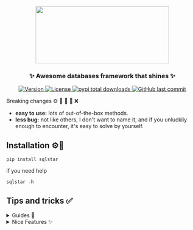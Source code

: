 <p align="center">
    <img width="350" height="150" src="https://cdn.jsdelivr.net/gh/szj2ys/sqlstar/sqlstar/logo.png"/>
</p>

<h3 align="center">
    <p>✨ Awesome databases framework that shines ✨</p>
</h3>

<p align="center">
    <a href="https://python.org/pypi/sqlstar">
        <img src="https://badge.fury.io/py/sqlstar.svg" alt="Version"/>
    </a>
    <a href="https://python.org/pypi/sqlstar">
        <img src="https://img.shields.io/pypi/l/sqlstar.svg?color=blue" 
alt="License"/>
    </a>
    <a href="https://python.org/pypi/sqlstar">
        <img src="https://static.pepy.tech/badge/sqlstar?color=blue" alt="pypi total downloads"/>
    </a>
    <a href="https://python.org/pypi/sqlstar">
        <img src="https://img.shields.io/github/last-commit/szj2ys/sqlstar?color=blue" alt="GitHub last commit"/>
    </a>
</p>


Breaking changes ⚙ 🔑 🎉 🎠 ❌
- **easy to use:** lots of out-of-the-box methods.
- **less bug:** not like others, I don't want to name it, and if you 
  unluckily enough to encounter, it's easy to solve by yourself.


## Installation ⚙🙈
```shell
pip install sqlstar
```
if you need help
```shell
sqlstar -h
```

## Tips and tricks ✅

<details>
  <summary>Guides 📝</summary>

>for now, there is only mysql backend...

## connection
```python
import sqlstar

# driver://user:passwd@host:port/dbname
mysql = sqlstar.Database('mysql://root:***@localhost/tmp')
mysql.connect()
```
## Query
```python
QUERY = '''
    SELECT *
    FROM Girls
    WHERE AGE BETWEEN 20 AND 24
        AND BOYFRIEND IS NULL
    ORDER BY WHITE, RICH, BEAUTY DESC;
'''
```
### Fetch data, and format result into Dataframe
```python
df = mysql.fetch_df(QUERY)
```
Fetch all the rows
```python
data = mysql.fetch_all(QUERY)
```
Fetch several rows
```python
data = mysql.fetch_many(QUERY, 3)
```

## Execute
```python
mysql.execute("""
    CREATE TABLE `users` (
        `id` int(11) NOT NULL AUTO_INCREMENT,
        `email` varchar(255) COLLATE utf8_bin NOT NULL,
        `password` varchar(255) COLLATE utf8_bin NOT NULL,
        PRIMARY KEY (`id`)
    ) ENGINE=InnoDB DEFAULT CHARSET=utf8mb4 COLLATE=utf8mb4_bin
    AUTO_INCREMENT=1 ;
    """)
```

## Insert
### Insert many records
```python
mysql.insert_many(table, data, cols)
```
### Insert Dataframe type of data
```python
mysql.insert_df(table, df)
```

## Export
### Export result to csv
```python
mysql.export_csv(query, fname, sep)
```
### Export result to excel
```python
mysql.export_excel(query, fname)
```

</details>

<details>
  <summary>Nice Features ✨</summary>

### Create table
```python
mysql.create_table(
    "users",
    comments={
        "name": "姓名",
        "height": "身高",
        "weight": "体重"
    },
    dtypes={
        "varchar(30)": [
            "name",
            "occupation",
        ],
        "float": ["height", "weight"],
        "int": ["age"],
    },
)
```
if you have data, you can make it more simple, just like this
```python
mysql.create_table("users", df)
```
if you only want to specify some of them
```python
mysql.create_table(
    table='news_spider',
    df=df,
    comments={
        "create_time": "插入时间",
        "title": "标题",
        "content": "正文",
        "author": "作者",
        "publish_time": "发布时间",
        "read_num": "阅读量",
    },
    # if type is not given, sqlstar will automatically inference
    dtypes={
        "datetime": ["create_time", "publish_time"],
        "longtext": ["content"],
        "varchar(100)": ["title", "author"],
        "decimal(10, 3)": ["read_num"]
    })
```
You don't need to fill in everything, and you just need to fill in 
comment or data type that you want to specify, then 
`sqlstar` will do the rest for you.

### Rename table
```python
mysql.rename_table(table, name)
```

### Rename column
```python
mysql.rename_column(table, column, name, dtype)
```

### Add new column
```python
mysql.add_column(table, column, dtype, comment, after)
```
### Add comment for table
```python
mysql.add_table_comment(table, comment)
```

### Change column's attribute
```python
mysql.change_column_attribute(table, column, dtype, notnull, comment)
```

### Set primary key
```python
mysql.add_primary_key(table, primary_key)
```

### Truncate table's data, but keep the table structure
```python
mysql.truncate_table(table)
```

### Drop table
```python
mysql.drop_table(table)
```

### Drop column
```python
mysql.drop_column(table, column)
```

</details>

